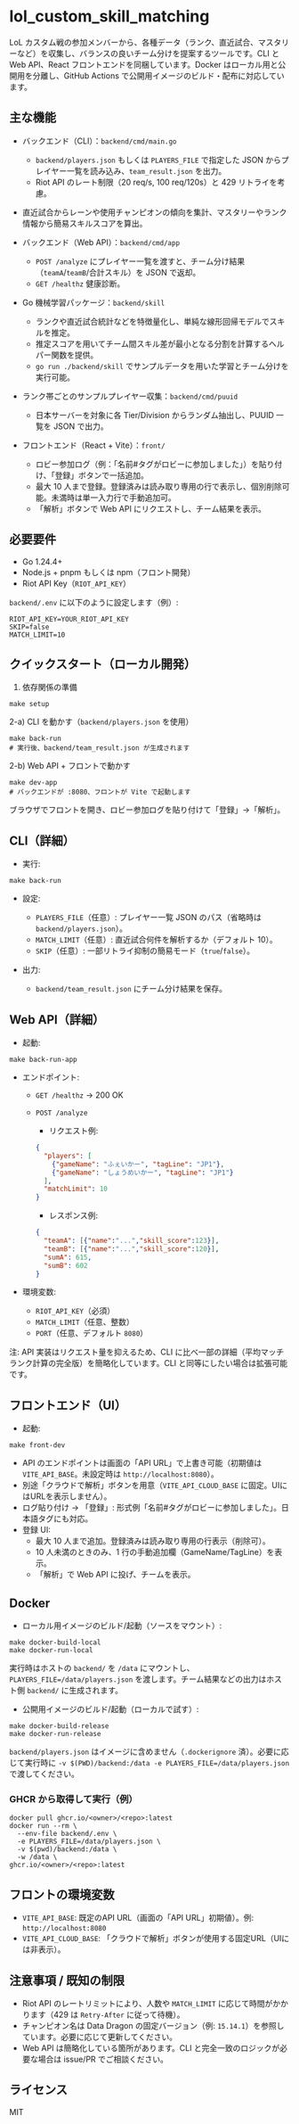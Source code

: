 # lol_custom_skill_matching

LoL カスタム戦の参加メンバーから、各種データ（ランク、直近試合、マスタリーなど）を収集し、バランスの良いチーム分けを提案するツールです。CLI と Web API、React フロントエンドを同梱しています。Docker はローカル用と公開用を分離し、GitHub Actions で公開用イメージのビルド・配布に対応しています。

## 主な機能
- バックエンド（CLI）：`backend/cmd/main.go`
  - `backend/players.json` もしくは `PLAYERS_FILE` で指定した JSON からプレイヤー一覧を読み込み、`team_result.json` を出力。
  - Riot API のレート制限（20 req/s, 100 req/120s）と 429 リトライを考慮。
- 直近試合からレーンや使用チャンピオンの傾向を集計、マスタリーやランク情報から簡易スキルスコアを算出。

- バックエンド（Web API）：`backend/cmd/app`
  - `POST /analyze` にプレイヤー一覧を渡すと、チーム分け結果（`teamA`/`teamB`/合計スキル）を JSON で返却。
  - `GET /healthz` 健康診断。

- Go 機械学習パッケージ：`backend/skill`
  - ランクや直近試合統計などを特徴量化し、単純な線形回帰モデルでスキルを推定。
  - 推定スコアを用いてチーム間スキル差が最小となる分割を計算するヘルパー関数を提供。
  - `go run ./backend/skill` でサンプルデータを用いた学習とチーム分けを実行可能。

- ランク帯ごとのサンプルプレイヤー収集：`backend/cmd/puuid`
  - 日本サーバーを対象に各 Tier/Division からランダム抽出し、PUUID 一覧を JSON で出力。

- フロントエンド（React + Vite）：`front/`
  - ロビー参加ログ（例：「名前#タグがロビーに参加しました」）を貼り付け、「登録」ボタンで一括追加。
  - 最大 10 人まで登録。登録済みは読み取り専用の行で表示し、個別削除可能。未満時は単一入力行で手動追加可。
  - 「解析」ボタンで Web API にリクエストし、チーム結果を表示。

## 必要要件
- Go 1.24.4+
- Node.js + pnpm もしくは npm（フロント開発）
- Riot API Key（`RIOT_API_KEY`）

`backend/.env` に以下のように設定します（例）:

```
RIOT_API_KEY=YOUR_RIOT_API_KEY
SKIP=false
MATCH_LIMIT=10
```

## クイックスタート（ローカル開発）
1) 依存関係の準備

```
make setup
```

2-a) CLI を動かす（`backend/players.json` を使用）

```
make back-run
# 実行後、backend/team_result.json が生成されます
```

2-b) Web API + フロントで動かす

```
make dev-app
# バックエンドが :8080、フロントが Vite で起動します
```

ブラウザでフロントを開き、ロビー参加ログを貼り付けて「登録」→「解析」。

## CLI（詳細）
- 実行:

```
make back-run
```

- 設定:
  - `PLAYERS_FILE`（任意）: プレイヤー一覧 JSON のパス（省略時は `backend/players.json`）。
  - `MATCH_LIMIT`（任意）: 直近試合何件を解析するか（デフォルト 10）。
  - `SKIP`（任意）: 一部リトライ抑制の簡易モード（`true`/`false`）。

- 出力:
  - `backend/team_result.json` にチーム分け結果を保存。

## Web API（詳細）
- 起動:

```
make back-run-app
```

- エンドポイント:
  - `GET /healthz` → 200 OK
  - `POST /analyze`
    - リクエスト例:

    ```json
    {
      "players": [
        {"gameName": "ふぇいかー", "tagLine": "JP1"},
        {"gameName": "しょうめいかー", "tagLine": "JP1"}
      ],
      "matchLimit": 10
    }
    ```

    - レスポンス例:

    ```json
    {
      "teamA": [{"name":"...","skill_score":123}],
      "teamB": [{"name":"...","skill_score":120}],
      "sumA": 615,
      "sumB": 602
    }
    ```

- 環境変数:
  - `RIOT_API_KEY`（必須）
  - `MATCH_LIMIT`（任意、整数）
  - `PORT`（任意、デフォルト `8080`）

注: API 実装はリクエスト量を抑えるため、CLI に比べ一部の詳細（平均マッチランク計算の完全版）を簡略化しています。CLI と同等にしたい場合は拡張可能です。

## フロントエンド（UI）
- 起動:

```
make front-dev
```

- API のエンドポイントは画面の「API URL」で上書き可能（初期値は `VITE_API_BASE`。未設定時は `http://localhost:8080`）。
- 別途「クラウドで解析」ボタンを用意（`VITE_API_CLOUD_BASE` に固定。UIにはURLを表示しません）。
- ログ貼り付け → 「登録」: 形式例「名前#タグがロビーに参加しました」。日本語タグにも対応。
- 登録 UI:
  - 最大 10 人まで追加。登録済みは読み取り専用の行表示（削除可）。
  - 10 人未満のときのみ、1 行の手動追加欄（GameName/TagLine）を表示。
  - 「解析」で Web API に投げ、チームを表示。

## Docker
- ローカル用イメージのビルド/起動（ソースをマウント）:

```
make docker-build-local
make docker-run-local
```

実行時はホストの `backend/` を `/data` にマウントし、`PLAYERS_FILE=/data/players.json` を渡します。チーム結果などの出力はホスト側 `backend/` に生成されます。

- 公開用イメージのビルド/起動（ローカルで試す）:

```
make docker-build-release
make docker-run-release
```

`backend/players.json` はイメージに含めません（`.dockerignore` 済）。必要に応じて実行時に `-v $(PWD)/backend:/data -e PLAYERS_FILE=/data/players.json` で渡してください。

### GHCR から取得して実行（例）

```
docker pull ghcr.io/<owner>/<repo>:latest
docker run --rm \
  --env-file backend/.env \
  -e PLAYERS_FILE=/data/players.json \
  -v $(pwd)/backend:/data \
  -w /data \
ghcr.io/<owner>/<repo>:latest
```


## フロントの環境変数
- `VITE_API_BASE`: 既定のAPI URL（画面の「API URL」初期値）。例: `http://localhost:8080`
- `VITE_API_CLOUD_BASE`: 「クラウドで解析」ボタンが使用する固定URL（UIには非表示）。



## 注意事項 / 既知の制限
- Riot API のレートリミットにより、人数や `MATCH_LIMIT` に応じて時間がかかります（429 は `Retry-After` に従って待機）。
- チャンピオン名は Data Dragon の固定バージョン（例: `15.14.1`）を参照しています。必要に応じて更新してください。
- Web API は簡略化している箇所があります。CLI と完全一致のロジックが必要な場合は issue/PR でご相談ください。

## ライセンス

MIT

